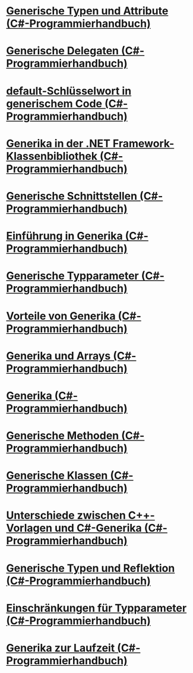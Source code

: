 # [Generische Typen und Attribute (C#-Programmierhandbuch)](generics-and-attributes.md)
# [Generische Delegaten (C#-Programmierhandbuch)](generic-delegates.md)
# [default-Schlüsselwort in generischem Code (C#-Programmierhandbuch)](default-keyword-in-generic-code.md)
# [Generika in der .NET Framework-Klassenbibliothek (C#-Programmierhandbuch)](generics-in-the-net-framework-class-library.md)
# [Generische Schnittstellen (C#-Programmierhandbuch)](generic-interfaces.md)
# [Einführung in Generika (C#-Programmierhandbuch)](introduction-to-generics.md)
# [Generische Typparameter (C#-Programmierhandbuch)](generic-type-parameters.md)
# [Vorteile von Generika (C#-Programmierhandbuch)](benefits-of-generics.md)
# [Generika und Arrays (C#-Programmierhandbuch)](generics-and-arrays.md)
# [Generika (C#-Programmierhandbuch)](index.md)
# [Generische Methoden (C#-Programmierhandbuch)](generic-methods.md)
# [Generische Klassen (C#-Programmierhandbuch)](generic-classes.md)
# [Unterschiede zwischen C++-Vorlagen und C#-Generika (C#-Programmierhandbuch)](differences-between-cpp-templates-and-csharp-generics.md)
# [Generische Typen und Reflektion (C#-Programmierhandbuch)](generics-and-reflection.md)
# [Einschränkungen für Typparameter (C#-Programmierhandbuch)](constraints-on-type-parameters.md)
# [Generika zur Laufzeit (C#-Programmierhandbuch)](generics-in-the-run-time.md)
